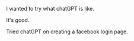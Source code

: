 I wanted to try what chatGPT is like.

It's good..

Tried chatGPT on creating a facebook login page.
